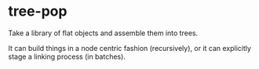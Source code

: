 tree-pop
========

Take a library of flat objects and assemble them into trees.

It can build things in a node centric fashion (recursively), or it can explicitly stage a linking process (in batches).
